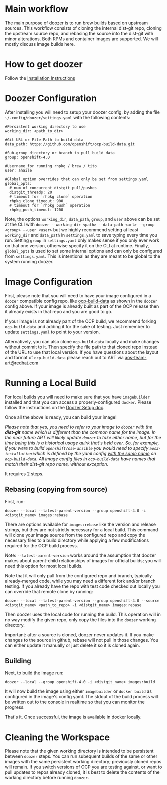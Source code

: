 # Main workflow

The main purpose of doozer is to run brew builds based on upstream sources. This workflow consists of cloning the internal dist-git repo, cloning the upstream source repo, and rebasing the source into the dist-git with minor alterations. Both RPMs and container images are supported. We will mostly discuss image builds here.

# How to get doozer

Follow the [Installation Instructions](https://github.com/openshift/doozer/blob/master/Installation.md)

# Doozer Configuration

After installing you will need to setup your doozer config, by adding the file `~/.config/doozer/settings.yaml` with the following contents:

```
#Persistent working directory to use
working_dir: <path_to_dir>

#Git URL or File Path to build data
data_path: https://github.com/openshift/ocp-build-data.git

#Sub-group directory or branch to pull build data
group: openshift-4.0

#Username for running rhpkg / brew / tito
user: ahaile

#Global option overrides that can only be set from settings.yaml
global_opts:
  # num of concurrent distgit pull/pushes
  distgit_threads: 20
  # timeout for `rhpkg clone` operation
  rhpkg_clone_timeout: 900
  # timeout for `rhpkg push` operation
  rhpkg_push_timeout: 1200
```

Note, the options `working_dir`, `data_path`, `group`, and `user` above can be set at the CLI with `doozer --working-dir <path> --data-path <url> --group <group> --user <user>` but we highly recommend setting at least `working_dir` and `data_path` in `settings.yaml` to save typing every time you run.
Setting `group` in `settings.yaml` only makes sense if you only ever work on that one version, otherwise specify it on the CLI at runtime.
Finally, `global_opts` is used to set some internal options and can only be configured from `settings.yaml`. This is intentional as they are meant to be global to the system running doozer.

# Image Configuration

First, please note that you will need to have your image configured in a `doozer` compatible config repo, like [ocp-build-data](https://github.com/openshift/ocp-build-data/) as shown in the `doozer` config above. If your image is already built as part of the OCP release then it already exists in that repo and you are good to go.

If your image is not already part of the OCP build, we recommend forking `ocp-build-data` and adding it for the sake of testing. Just remember to update `settings.yaml` to point to your version.

Alternatively, you can also clone `ocp-build-data` locally and make changes without commit to it. Then specify the file path to that cloned repo instead of the URL to use that local version.
If you have questions about the layout and format of `ocp-build-data` please reach out to ART via [aos-team-art@redhat.com](mailto:aos-team-art@redhat.com)

# Running a Local Build

For local builds you will need to make sure that you have `imagebuilder` installed and that you can access a properly-configured `docker`. Please follow the instructions on the [Doozer Setup doc](https://github.com/openshift/doozer/blob/master/README.md#local-image-builds).

Once all the above is ready, you can build your image!

*Please note that yes, you need to refer to your image to `doozer` with the **dist-git** name which is different than the common name for the image. In the near future ART will likely update `doozer` to take either name, but for the time being this is a historical usage quirk that's held over. So, for example, if you were to build `openshift/ose-ansible` you would need to specify `aos3-installation` which is defined by the yaml config [with the same name](https://github.com/openshift/ocp-build-data/blob/openshift-4.0/images/aos3-installation.yml) on `ocp-build-data`. All image config files in `ocp-build-data` have names that match their dist-git repo name, without exception.*

It requires 2 steps.

## Rebasing (copying from source)

First, run:

`doozer --local --latest-parent-version --group openshift-4.0 -i <distgit_name> images:rebase`

There are options available for `images:rebase` like the version and release strings, but they are not strictly necessary for a local build. This command will clone your image source from the configured repo and copy the necessary files to a build directory while applying a few modifications required for the OCP build process.

Note: `--latest-parent-version` works around the assumption that doozer makes about parent-child relationships of images for official builds; you will need this option for most local builds.

Note that it will only pull from the configured repo and branch, typically already-merged code, while you may need a different fork and/or branch testing. If you already have the repo with test code checked out locally you can override that remote clone by running:

`doozer --local --latest-parent-version --group openshift-4.0 --source <distgit_name> <path_to_repo> -i <distgit_name> images:rebase`

Then doozer uses the local code for running the build. This operation will in no way modify the given repo, only copy the files into the `doozer` working directory.

Important: after a source is cloned, doozer never updates it. If you make changes to the source in github, rebase will not pull in those changes. You can either update it manually or just delete it so it is cloned again.

## Building

Next, to build the image run:

`doozer --local --group openshift-4.0 -i <distgit_name> images:build`

It will now build the image using either `imagebuilder` or `docker build` as configured in the image's config yaml. The stdout of the build process will be written out to the console in realtime so that you can monitor the progress.

That's it. Once successful, the image is available in docker locally.

# Cleaning the Workspace

Please note that the given working directory is intended to be persistent between `doozer` steps. You can run subequent builds of the same or other images with the same persistent working directory; previously cloned repos will remain. If you switch versions of OCP you are testing against, or want to pull updates to repos already cloned, it is best to delete the contents of the working directory before running `doozer`.
